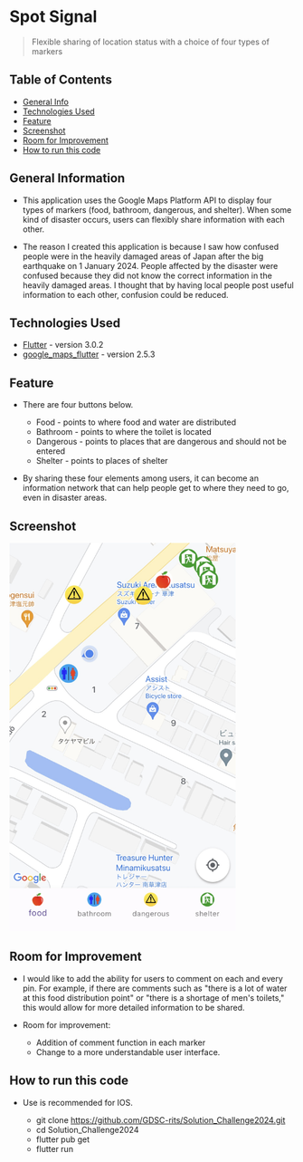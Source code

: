 # Spot Signal


> Flexible sharing of location status with a choice of four types of markers



## Table of Contents
* [General Info](#general-information)
* [Technologies Used](#technologies-used)
* [Feature](#feature)
* [Screenshot](#screenshot)
* [Room for Improvement](#room-for-improvement)
* [How to run this code](#how-to-run-this-code)


<!-- * [License](#license) -->


## General Information
- This application uses the Google Maps Platform API to display four types of markers (food, bathroom, dangerous, and shelter). When some kind of disaster occurs, users can flexibly share information with each other.
  
- The reason I created this application is because I saw how confused people were in the heavily damaged areas of Japan after the big earthquake on 1 January 2024. People affected by the disaster were confused because they did not know the correct information in the heavily damaged areas. I thought that by having local people post useful information to each other, confusion could be reduced.

<!-- You don't have to answer all the questions - just the ones relevant to your project. -->


## Technologies Used
- [Flutter](https://flutter.dev/) - version 3.0.2
- [google_maps_flutter](https://pub.dev/packages/google_maps_flutter) - version 2.5.3


## Feature
- There are four buttons below.
  - Food - points to where food and water are distributed
  - Bathroom - points to where the toilet is located
  - Dangerous - points to places that are dangerous and should not be entered
  - Shelter - points to places of shelter

- By sharing these four elements among users, it can become an information network that can help people get to where they need to go, even
  in disaster areas.


## Screenshot

<img src="assets/example.jpg" width="400">

<!-- If you have screenshots you'd like to share, include them here. -->



## Room for Improvement
- I would like to add the ability for users to comment on each and every pin. For example, if there are comments such as "there is a lot of water at this food distribution point" or "there is a shortage of men's toilets," this would allow for more detailed information to be shared.

- Room for improvement:
  - Addition of comment function in each marker
  - Change to a more understandable user interface.
 
## How to run this code
- Use is recommended for IOS.
  
  - git clone https://github.com/GDSC-rits/Solution_Challenge2024.git
  - cd Solution_Challenge2024
  - flutter pub get
  - flutter run






<!-- Optional -->
<!-- ## License -->
<!-- This project is open source and available under the [... License](). -->

<!-- You don't have to include all sections - just the one's relevant to your project -->
